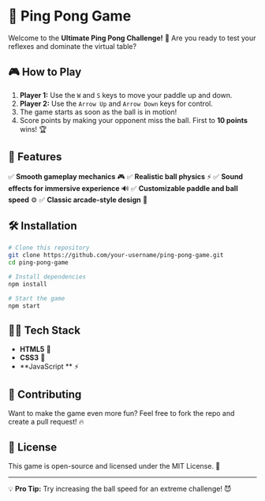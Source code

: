# 🏓 Ping Pong Game

Welcome to the **Ultimate Ping Pong Challenge!** 🚀 Are you ready to test your reflexes and dominate the virtual table?

## 🎮 How to Play

1. **Player 1:** Use the `W` and `S` keys to move your paddle up and down.
2. **Player 2:** Use the `Arrow Up` and `Arrow Down` keys for control.
3. The game starts as soon as the ball is in motion!
4. Score points by making your opponent miss the ball. First to **10 points** wins! 🏆

## 🚀 Features

✅ **Smooth gameplay mechanics** 🎮
✅ **Realistic ball physics** ⚡
✅ **Sound effects for immersive experience** 🔊
✅ **Customizable paddle and ball speed** ⚙️
✅ **Classic arcade-style design** 🎨

## 🛠️ Installation

```bash
# Clone this repository
git clone https://github.com/your-username/ping-pong-game.git
cd ping-pong-game

# Install dependencies
npm install

# Start the game
npm start
```



## 👨‍💻 Tech Stack

- **HTML5** 🎨
- **CSS3** 💅
- **JavaScript ** ⚡

## 🤝 Contributing

Want to make the game even more fun? Feel free to fork the repo and create a pull request! 🔥

## 📜 License

This game is open-source and licensed under the MIT License. 📝

---

💡 **Pro Tip:** Try increasing the ball speed for an extreme challenge! 😈

